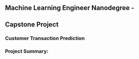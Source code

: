 ## Machine Learning Engineer Nanodegree - 
## Capstone Project
### Customer Transaction Prediction

### Project Summary:
